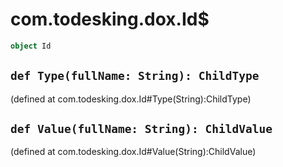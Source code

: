 # com.todesking.dox.Id$


```scala
object Id
```


 `def Type(fullName: String): ChildType`
-----------------------------------------

(defined at com.todesking.dox.Id#Type(String):ChildType)


 `def Value(fullName: String): ChildValue`
-------------------------------------------

(defined at com.todesking.dox.Id#Value(String):ChildValue)

